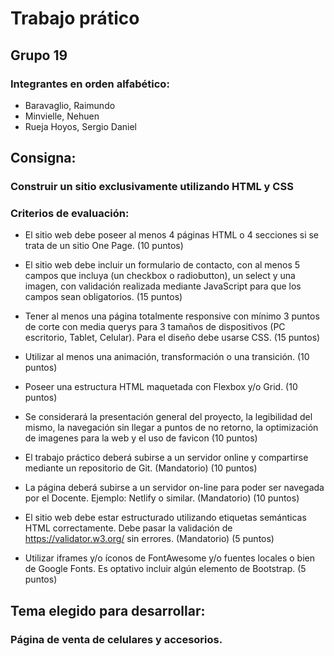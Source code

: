 # Trabajo prático
## Grupo 19
### Integrantes en orden alfabético:
- Baravaglio, Raimundo
- Minvielle, Nehuen
- Rueja Hoyos, Sergio Daniel

## Consigna:
### Construir un sitio exclusivamente utilizando HTML y CSS

### Criterios de evaluación:

- El sitio web debe poseer al menos 4 páginas HTML o 4 secciones si se trata de un sitio One Page. (10 puntos)

- El sitio web debe incluir un formulario de contacto, con al menos 5 campos que incluya (un checkbox o radiobutton), un select y una imagen, con validación realizada mediante JavaScript para que los campos sean obligatorios. (15 puntos)

- Tener al menos una página totalmente responsive con mínimo 3 puntos de corte con media querys para 3 tamaños de dispositivos (PC escritorio, Tablet, Celular). Para el diseño debe usarse CSS. (15 puntos)

- Utilizar al menos una animación, transformación o una transición. (10 puntos)

- Poseer una estructura HTML maquetada con Flexbox y/o Grid. (10 puntos)

- Se considerará la presentación general del proyecto, la legibilidad del mismo, la navegación sin llegar a puntos de no retorno, la optimización de imagenes para la web y el uso de favicon (10 puntos)

- El trabajo práctico deberá subirse a un servidor online y compartirse mediante un repositorio de Git. (Mandatorio) (10 puntos)

- La página deberá subirse a un servidor on-line para poder ser navegada por el Docente. Ejemplo: Netlify o similar. (Mandatorio) (10 puntos)

- El sitio web debe estar estructurado utilizando etiquetas semánticas HTML correctamente. Debe pasar la validación de https://validator.w3.org/ sin errores. (Mandatorio) (5 puntos)

- Utilizar iframes y/o íconos de FontAwesome y/o fuentes locales o bien de Google Fonts. Es optativo incluir algún elemento de Bootstrap. (5  puntos)

## Tema elegido para desarrollar:
### Página de venta de celulares y accesorios.

